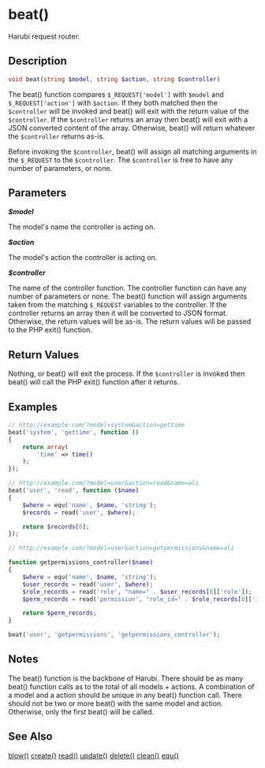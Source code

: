 beat()
======

Harubi request router.

## Description

```php
void beat(string $model, string $action, string $controller)
```

The beat() function compares `$_REQUEST['model']` with `$model` and `$_REQUEST['action']` with `$action`. If they both matched then the `$controller` will be invoked and beat() will exit with the return value of the `$controller`. If the `$controller` returns an array then beat() will exit with a JSON converted content of the array. Otherwise, beat() will return whatever the `$controller` returns as-is.

Before invoking the `$controller`, beat() will assign all matching arguments in the `$_REQUEST` to the `$controller`. The `$controller` is free to have any number of parameters, or none.

## Parameters

***$model***

The model's name the controller is acting on. 

***$action***

The model's action the controller is acting on.

***$controller***

The name of the controller function. The controller function can have any number of parameters or none. The beat() function will assign arguments taken from the matching `$_REQUEST` variables to the controller. If the controller returns an array then it will be converted to JSON format. Otherwise, the return values will be as-is. The return values will be passed to the PHP exit() function.

## Return Values

Nothing, or beat() will exit the process. If the `$controller` is invoked then beat() will call the PHP exit() function after it returns.

## Examples

```php
// http://example.com/?model=system&action=gettime
beat('system', 'gettime', function ()
{	
	return array(
		'time' => time()
	);
});
```

```php
// http://example.com/?model=user&action=read&name=ali
beat('user', 'read', function ($name)
{	
	$where = equ('name', $name, 'string');
	$records = read('user', $where);

	return $records[0];
});
```

```php
// http://example.com/?model=user&action=getpermissions&name=ali

function getpermissions_controller($name)
{
	$where = equ('name', $name, 'string');
	$user_records = read('user', $where);
	$role_records = read('role', "name=" . $user_records[0]['role']);
	$perm_records = read('permission', "role_id=" . $role_records[0]['id']);

	return $perm_records;
}

beat('user', 'getpermissions', 'getpermissions_controller');
```

## Notes

The beat() function is the backbone of Harubi. There should be as many beat() function calls as to the total of all models + actions. A combination of a model and a action should be unique in any beat() function call. There should not be two or more beat() with the same model and action. Otherwise, only the first beat() will be called.

## See Also

[blow()](blow.md)
[create()](create.md)
[read()](read.md)
[update()](update.md)
[delete()](delete.md)
[clean()](clean.md)
[equ()](equ.md)

